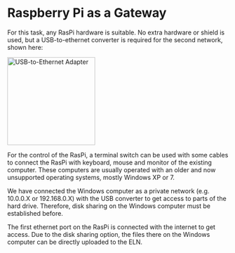 # Raspberry Pi as a Gateway

For this task, any RasPi hardware is suitable. No extra hardware or shield is used, but a USB-to-ethernet converter is required for the second network, shown here:

 <img source="https://github.com/Leibniz-IWT/Raspberry-Pi-FAIRification/tree/main/04_Gateway4ELNs/USB2Ethernet-Adapter.png" alt="USB-to-Ethernet Adapter"  width="200"/>


For the control of the RasPi, a terminal switch can be used with some cables to connect the RasPi with keyboard, mouse and monitor of the existing computer. These computers are usually operated with an older and now unsupported operating systems, mostly Windows XP or 7.

We have connected the Windows computer as a private network (e.g. 10.0.0.X or 192.168.0.X) with the USB converter to get access to parts of the hard drive. Therefore, disk sharing on the Windows computer must be established before.

The first ethernet port on the RasPi is connected with the internet to get access. Due to the disk sharing option, the files there on the Windows computer can be directly uploaded to the ELN.
